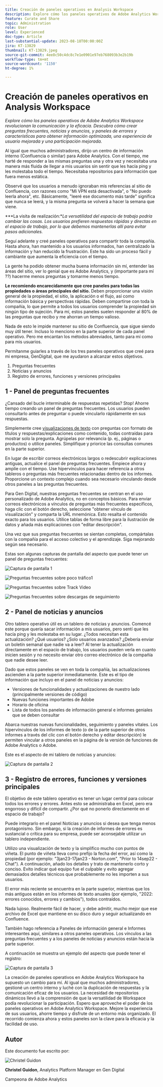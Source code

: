 ```yaml
---
title: Creación de paneles operativos en Analysis Workspace
description: Explore cómo los paneles operativos de Adobe Analytics Workspace revolucionan la comunicación y la eficacia.
feature: Curate and Share
topic: Administration
role: User
level: Experienced
doc-type: Article
last-substantial-update: 2023-08-18T00:00:00Z
jira: KT-13829
thumbnail: KT-13829.jpeg
source-git-commit: 4ee8c50c4dc8c7e1e0901e97eb768093b3e2b19b
workflow-type: tm+mt
source-wordcount: '1150'
ht-degree: 1%

---
```



# Creación de paneles operativos en Analysis Workspace

_Explore cómo los paneles operativos de Adobe Analytics Workspace revolucionan la comunicación y la eficacia. Descubra cómo crear preguntas frecuentes, noticias y anuncios, y paneles de errores y características para obtener información optimizada, una experiencia de usuario mejorada y una participación mejorada._


Al igual que muchos administradores, dirijo un centro de información interno (Confluencia o similar) para Adobe Analytics. Con el tiempo, me harté de responder a las mismas preguntas una y otra vez y necesitaba una manera más fluida de llegar a mis usuarios sin sentir que les hacía ping y les molestaba todo el tiempo. Necesitaba repositorios para información que fuera menos estática.

Observé que los usuarios a menudo ignoraban mis referencias al sitio de Confluencia, con razones como &quot;Mi VPN está desactivada&quot;, o &quot;No puedo leerla ahora&quot;, etc. Básicamente, &quot;leeré ese documento más tarde&quot; significa que nunca se leerá, y la misma pregunta se volverá a hacer la semana que viene.

***La visita de realización:**La versatilidad del espacio de trabajo podría cambiar las cosas. Los usuarios prefieren respuestas rápidas y directas en el espacio de trabajo, por lo que debemos mantenerlas allí para evitar pasos adicionales.*

Seguí adelante y creé paneles operativos para compartir toda la compañía. Hasta ahora, han mantenido a los usuarios informados, han centralizado la información y han reducido la frustración. Este ha sido un proceso fácil y cambiante que aumenta la eficiencia con el tiempo.

La gente ha podido obtener mucha buena información sin mí, entender las áreas del sitio, ver lo genial que es Adobe Analytics, y (importante para mí ??) hacerme menos preguntas y tomarme menos tiempo.

**Le recomiendo encarecidamente que cree paneles para todas las propiedades o áreas principales del sitio.** Deben proporcionar una visión general de la propiedad, el sitio, la aplicación o el flujo, así como información básica y perspectivas rápidas. Deben compartirse con toda la compañía, lo que permite a todos los usuarios comprender la propiedad sin ningún tipo de sujeción. Para mí, estos paneles suelen responder al 80% de las preguntas que recibo y me ahorran un tiempo valioso.

Nada de esto le impide mantener su sitio de Confluencia, que sigue siendo muy útil tener. Incluso lo menciono en la parte superior de cada panel operativo. Pero me encantan los métodos abreviados, tanto para mí como para mis usuarios.

Permítanme guiarles a través de los tres paneles operativos que creé para mi empresa, GenDigital, que me ayudaron a alcanzar estos objetivos.

1. Preguntas frecuentes
1. Noticias y anuncios
1. Registro de errores, funciones y versiones principales


## 1 - Panel de preguntas frecuentes

¿Cansado del bucle interminable de respuestas repetidas? Stop! Ahorre tiempo creando un panel de preguntas frecuentes. Los usuarios pueden consultarlo antes de preguntar o puede vincularlo rápidamente en sus respuestas.

Simplemente cree [visualizaciones de texto](https://experienceleague.adobe.com/docs/analytics/analyze/analysis-workspace/visualizations/text.html) con preguntas con formato de títulos y respuestas/explicaciones como contenido, todas contraídas para mostrar solo la pregunta. Agrúpelas por relevancia (p. ej., páginas o productos) o utilice paneles. Simplifique y priorice las consultas comunes en la parte superior.

En lugar de escribir correos electrónicos largos o redescubrir explicaciones antiguas, actualice el panel de preguntas frecuentes. Empiece ahora y amplíe con el tiempo. Use hipervínculos para hacer referencia a otros tableros o preguntas más frecuentes relacionadas dentro de los informes. Proporcione un contexto complejo cuando sea necesario vinculando desde otros paneles a las preguntas frecuentes.

Para Gen Digital, nuestras preguntas frecuentes se centran en el uso personalizado de Adobe Analytics, no en conceptos básicos. Para enviar correos electrónicos a vínculos de preguntas más frecuentes específicos, haga clic con el botón derecho, seleccione &quot;obtener vínculo de visualización&quot; y comparta la URL mnemónica. Esto resalta el contenido exacto para los usuarios. Utilice tablas de forma libre para la ilustración de datos y añada más explicaciones con &quot;editar descripción&quot;.

Una vez que sus preguntas frecuentes se sientan completas, compártalas con la compañía para el acceso colectivo y el aprendizaje. Siga mejorando según sea necesario.

Estas son algunas capturas de pantalla del aspecto que puede tener un panel de preguntas frecuentes:

![Captura de pantalla 1](assets/screenshot-1.png)

![Preguntas frecuentes sobre poco tráfico1](assets/low-traffic-faq.png)

![Preguntas frecuentes sobre Track Video](assets/track-video-faq.png)

![Preguntas frecuentes sobre descargas de seguimiento](assets/track-downloads-faq.png)

## 2 - Panel de noticias y anuncios

Otro tablero operativo útil es un tablero de noticias y anuncios. Comencé este porque quería sacar información a mis usuarios, pero sentí que les hacía ping y les molestaba en su lugar. ¿Todos necesitan esta actualización? ¿Qué usuarios? ¿Solo usuarios avanzados? ¿Debería enviar un boletín semanal que nadie va a leer? Al tener la actualización directamente en el espacio de trabajo, los usuarios pueden verla en cuanto inicien sesión y no necesito enviar otro correo electrónico de la compañía que nadie desee leer.

Dado que estos paneles se ven en toda la compañía, las actualizaciones ascienden a la parte superior inmediatamente. Este es el tipo de información que incluyo en el panel de noticias y anuncios:

- Versiones de funcionalidades y actualizaciones de nuestro lado (principalmente versiones de código)
- Nuevas funciones importantes de Adobe
- Horario de oficina
- Lista de todos los paneles de información general e informes geniales que se deben consultar

Abarca nuestras nuevas funcionalidades, seguimiento y paneles vitales. Los hipervínculos de los informes de texto (o de la parte superior de otros informes a través del clic con el botón derecho y editar descripción) le permiten vincular a otros paneles en la página de la versión de funciones de Adobe Analytics o Adobe.

Este es el aspecto de mi tablero de noticias y anuncios:

![Captura de pantalla 2](assets/screenshot-2.png)

## 3 - Registro de errores, funciones y versiones principales

El objetivo de este tablero operativo es tener un lugar central para colocar todos los errores y errores. Antes esto se administraba en Excel, pero era engorroso y difícil de compartir. ¿Por qué no ponerlo directamente en el espacio de trabajo?

Puede integrarlo en el panel Noticias y anuncios si desea que tenga menos protagonismo. Sin embargo, si la creación de informes de errores es sustancial o crítica para su empresa, puede ser aconsejable utilizar un tablero independiente.

Utilizo una visualización de texto y la simplifico mucho con puntos de viñeta. El punto de viñeta lleva como prefijo la fecha del error, así como la propiedad (por ejemplo: &quot;3jan23-17jan23 - Norton.com&quot;, &quot;Prior to 14sep22 - Chat&quot;). A continuación, añado los detalles y trato de mantenerlo corto y conciso. Evito indicar qué equipo fue el culpable y evito agregar demasiados detalles técnicos que probablemente no les importen a sus usuarios.

El error más reciente se encuentra en la parte superior, mientras que los más antiguos están en los informes de texto anuales (por ejemplo, &quot;2022: errores conocidos, errores y cambios&quot;), todos contraídos.

Nada lujoso. Realmente fácil de hacer, y debe admitir, mucho mejor que ese archivo de Excel que mantiene en su disco duro y seguir actualizando en Confluence.

También hago referencia a Paneles de información general e Informes interesantes aquí, similares a otros paneles operativos. Los vínculos a las preguntas frecuentes y a los paneles de noticias y anuncios están hacia la parte superior.

A continuación se muestra un ejemplo del aspecto que puede tener el registro:

![Captura de pantalla 3](assets/screenshot-3.png)

La creación de paneles operativos en Adobe Analytics Workspace ha supuesto un cambio para mí. Al igual que muchos administradores, gestioné un centro interno y luché con la duplicación de respuestas y la comunicación eficaz de los usuarios. La necesidad de repositorios dinámicos llevó a la comprensión de que la versatilidad de Workspace podía revolucionar la participación. Espero que aproveche el poder de los paneles operativos en Adobe Analytics Workspace. Mejore la experiencia de sus usuarios, ahorre tiempo y disfrute de un entorno más organizado. El recorrido comienza ahora y estos paneles son la clave para la eficacia y la facilidad de uso.

## Autor

Este documento fue escrito por:

![Christel Guidon](assets/Christel-Headshot-150.png)

**Christel Guidon**,  Analytics Platform Manager en Gen Digital

Campeona de Adobe Analytics